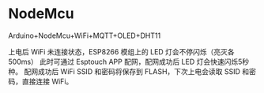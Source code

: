 # NodeMcu
Arduino+NodeMcu+WiFi+MQTT+OLED+DHT11

上电后 WiFi 未连接状态，ESP8266 模组上的 LED 灯会不停闪烁（亮灭各500ms）
此时可通过 Esptouch APP 配网，配网成功后 LED 灯会快速闪烁5秒种。
配网成功后 WiFi SSID 和密码将保存到 FLASH，下次上电会读取 SSID 和密码，直接连接 WiFi。
